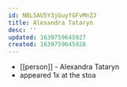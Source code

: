 ```yaml
---
id: NBL5AU5Y3jGuyfGFvMnZJ
title: Alexandra Tataryn
desc: ''
updated: 1639759645927
created: 1639759645928
---
```



- [[person]] - Alexandra Tataryn
- appeared 1x at the stoa
